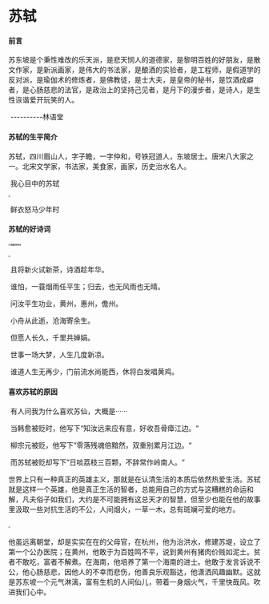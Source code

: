 # 苏轼

#### 前言

​       苏东坡是个秉性难改的乐天派，是悲天悯人的道德家，是黎明百姓的好朋友，是散文作家，是新派画家，是伟大的书法家，是酿酒的实验者，是工程师，是假道学的反对派，是瑜伽术的修炼者，是佛教徒，是士大夫，是皇帝的秘书，是饮酒成癖者，是心肠慈悲的法官，是政治上的坚持己见者，是月下的漫步者，是诗人，是生性诙谐爱开玩笑的人。

​                                                                                                                                                     ----------林语堂

#### 苏轼的生平简介

​        苏轼，四川眉山人，字子瞻，一字仲和，号铁冠道人，东坡居士。唐宋八大家之一。北宋文学家，书法家，美食家，画家，历史治水名人。

​       我心目中的苏轼

<img src="C:\Users\86134\Pictures\Saved Pictures\微信图片_20221220123031.jpg" style="zoom:25%;" />

​               鲜衣怒马少年时

#### 苏轼的好诗词

#### <img src="C:\Users\86134\Pictures\Saved Pictures\微信图片_20221220122958.jpg" alt="我喜欢的诗词" style="zoom:25%;" />

<img src="C:\Users\86134\Pictures\Saved Pictures\微信图片_20221220123012.jpg" style="zoom:25%;" />

​     且将新火试新茶，诗酒趁年华。

​     谁怕，一蓑烟雨任平生；归去，也无风雨也无晴。 

​     问汝平生功业，黄州，惠州，儋州。

​     小舟从此逝，沧海寄余生。

​     但愿人长久，千里共婵娟。

​     世事一场大梦，人生几度新凉。

​     谁道人生无再少，门前流水尚能西，休将白发唱黄鸡。

#### 喜欢苏轼的原因

​      有人问我为什么喜欢苏仙，大概是······

​      当韩愈被贬时，他写下“知汝远来应有意，好收吾骨瘴江边。“

​      柳宗元被贬，他写下”零落残魂倍黯然，双重别累月江边。“

​      而苏轼被贬却写下”日啖荔枝三百颗，不辞常作岭南人。“

​     世界上只有一种真正的英雄主义，那就是在认清生活的本质后依然热爱生活。苏轼就是这样一个英雄，他是真正生活的智者，总能用自己的方式与这糟糕的命运和解，凡夫俗子如我们，大约是不可能拥有这总天才的智慧，但至少也能在他的故事里汲取一些对抗生活的不公，人间烟火，一草一木，总有斑斓可爱的地方。

​        <img src="C:\Users\86134\Pictures\Saved Pictures\微信图片_20221220123026.jpg" style="zoom:25%;" />

​      他虽远离朝堂，却是实实在在的父母官，在杭州，他为治洪水，修建苏堤，设立了第一个公办医院；在黄州，他敢于为百姓鸣不平，说到黄州有猪肉价贱如泥土。贫者不敢吃，富者不解煮。在海南，他培养了第一个海南的进士。他敢于发言诉说不公，他心肠慈悲，因他人的不幸而悲伤，他善良乐观豁达，他潇洒风趣幽默。这就是苏东坡一个元气淋漓，富有生机的人间仙儿，带着一身烟火气，千里快哉风。吹进我们心中。